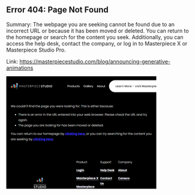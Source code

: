 ## Error 404: Page Not Found
Summary: The webpage you are seeking cannot be found due to an incorrect URL or because it has been moved or deleted. You can return to the homepage or search for the content you seek. Additionally, you can access the help desk, contact the company, or log in to Masterpiece X or Masterpiece Studio Pro.

Link: https://masterpiecestudio.com/blog/announcing-generative-animations

<img src="/img/b640981a-ff69-4295-8cf0-76161f2bb000.png" width="400" />
<br/><br/>
